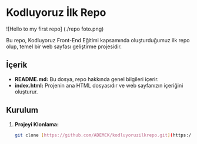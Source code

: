 # Kodluyoruz İlk Repo

![Hello to my first repo] (./repo foto.png)

Bu repo, Kodluyoruz Front-End Eğitimi kapsamında oluşturduğumuz ilk repo olup, temel bir web sayfası geliştirme projesidir.

## İçerik
* **README.md:** Bu dosya, repo hakkında genel bilgileri içerir.
* **index.html:** Projenin ana HTML dosyasıdır ve web sayfanızın içeriğini oluşturur.

## Kurulum
1. **Projeyi Klonlama:**
   ```bash
   git clone [https://github.com/ADEMCK/kodluyoruzilkrepo.git](https://github.com/ADEMCK/kodluyoruzilkrepo.git)
